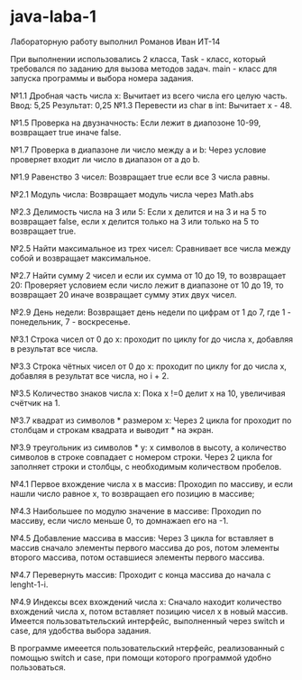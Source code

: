 # java-laba-1
Лабораторную работу выполнил Романов Иван ИТ-14

При выполнении использовались 2 класса, Task - класс, который требовался по заданию для вызова методов задач. main - класс для запуска программы и выбора номера задания.

№1.1 Дробная часть числа x: Вычитает из всего числа его целую часть.
Ввод: 5,25
Результат: 0,25
№1.3 Перевести из char в int: Вычитает x - 48.

№1.5 Проверка на двузначность: Если лежит в диапозоне 10-99, возвращает true иначе false.

№1.7 Проверка в диапазоне ли число между a и b: Через условие проверяет входит ли число в диапазон от a до b.

№1.9 Равенство 3 чисел: Возвращает true если все 3 числа равны.

№2.1 Модуль числа: Возвращает модуль числа через Math.abs

№2.3 Делимость числа на 3 или 5: Если x делится и на 3 и на 5 то возвращает false, если x делится только на 3 или только на 5 то возвращает true.

№2.5 Найти максимальное из трех чисел: Сравнивает все числа между собой и возвращает максимальное.

№2.7 Найти сумму 2 чисел и если их сумма от 10 до 19, то возвращает 20: Проверяет условием если число лежит в диапазоне от 10 до 19, то возвращает 20 иначе возвращает сумму этих двух чисел.

№2.9 День недели: Возвращает день недели по цифрам от 1 до 7, где 1 - понедельник, 7 - воскресенье.

№3.1 Строка чисел от 0 до x: проходит по циклу for до числа x, добавляя в результат все числа.

№3.3 Строка чётных чисел от 0 до x: проходит по циклу for до числа x, добавляя в результат все числа, но i + 2.

№3.5 Количество знаков числа x: Пока x !=0 делит x на 10, увеличивая счётчик на 1.

№3.7 квадрат из символов * размером х: Через 2 цикла for проходит по столбцам и строкам квадрата и выводит * на экран.

№3.9 треугольник из символов * у: x символов в высоту, а количество символов в строке совпадает с номером строки. Через 2 цикла for заполняет строки и столбцы, с необходимым количеством пробелов.

№4.1 Первое вхождение числа x в массив: Проходиn по массиву, и если нашли число равное x, то возвращаеn его позицию в массиве;

№4.3 Наибольшее по модулю значение в массиве: Проходиn по массиву, если число меньше 0, то домнажаеn его на -1.

№4.5 Добавление массива в массив: Через 3 цикла for вставляет в массив сначало элементы первого массива до pos, потом элементы второго массива, потом оставшиеся элементы первого массива.

№4.7 Перевернуть массив: Проходит с конца массива до начала с lenght-1-i.

№4.9 Индексы всех вхождений числа x: Сначало находит количество вхождений числа x, потом вставляет позицию чисел x в новый массив.
Имеется пользоватьтельский интерфейс, выполненный через switch и case, для удобства выбора задания.

В программе имееется пользовательский нтерфейс, реализованный с помощью switch и case, при помощи которого программой удобно пользоваться.
